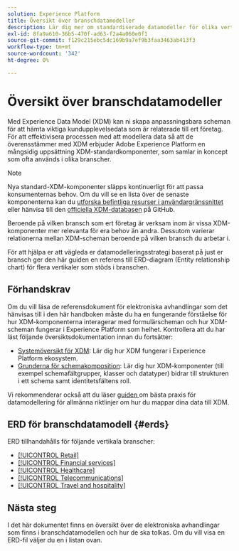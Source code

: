 ```yaml
---
solution: Experience Platform
title: Översikt över branschdatamodeller
description: Lär dig mer om standardiserade datamodeller för olika vertikala branscher som kan konstrueras med XDM-komponenter (Standard Experience Data Model).
exl-id: 8fa9a610-36b5-470f-ad63-f2a4a060e0f1
source-git-commit: f129c215ebc5dc169b9a7ef9b3faa3463ab413f3
workflow-type: tm+mt
source-wordcount: '342'
ht-degree: 0%

---
```


# Översikt över branschdatamodeller

Med Experience Data Model (XDM) kan ni skapa anpassningsbara scheman för att hämta viktiga kundupplevelsedata som är relaterade till ert företag. För att effektivisera processen med att modellera data så att de överensstämmer med XDM erbjuder Adobe Experience Platform en mångsidig uppsättning XDM-standardkomponenter, som samlar in koncept som ofta används i olika branscher.

>[!NOTE]
>
>Nya standard-XDM-komponenter släpps kontinuerligt för att passa konsumenternas behov. Om du vill se en lista över de senaste komponenterna kan du [utforska befintliga resurser i användargränssnittet](../../ui/explore.md) eller hänvisa till den [officiella XDM-databasen](https://github.com/adobe/xdm/tree/master/components) på GitHub.

Beroende på vilken bransch som ert företag är verksam inom är vissa XDM-komponenter mer relevanta för era behov än andra. Dessutom varierar relationerna mellan XDM-scheman beroende på vilken bransch du arbetar i.

För att hjälpa er att vägleda er datamodelleringsstrategi baserat på just er bransch ger den här guiden en referens till ERD-diagram (Entity relationship chart) för flera vertikaler som stöds i branschen.

## Förhandskrav

Om du vill läsa de referensdokument för elektroniska avhandlingar som det hänvisas till i den här handboken måste du ha en fungerande förståelse för hur XDM-komponenterna interagerar med formulärscheman och hur XDM-scheman fungerar i Experience Platform som helhet. Kontrollera att du har läst följande översiktsdokumentation innan du fortsätter:

* [Systemöversikt för XDM](../../home.md): Lär dig hur XDM fungerar i Experience Platform ekosystem.
* [Grunderna för schemakomposition](../../schema/composition.md): Lär dig hur XDM-komponenter (till exempel schemafältgrupper, klasser och datatyper) bidrar till strukturen i ett schema samt identitetsfältens roll.

Vi rekommenderar också att du läser [guiden ](../../schema/best-practices.md) om bästa praxis för datamodellering för allmänna riktlinjer om hur du mappar dina data till XDM.

## ERD för branschdatamodell {#erds}

ERD tillhandahålls för följande vertikala branscher:

* [[!UICONTROL Retail]](./retail.md)
* [[!UICONTROL Financial services]](./financial.md)
* [[!UICONTROL Healthcare]](./healthcare.md)
* [[!UICONTROL Telecommunications]](./telecom.md)
* [[!UICONTROL Travel and hospitality]](./travel-hospitality.md)

## Nästa steg

I det här dokumentet finns en översikt över de elektroniska avhandlingar som finns i branschdatamodellen och hur de ska tolkas. Om du vill visa en ERD-fil väljer du en i listan ovan.
